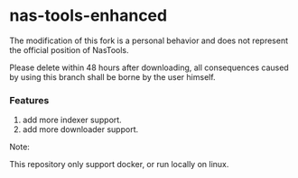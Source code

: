 # nas-tools-enhanced

The modification of this fork is a personal behavior and does not represent the official position of NasTools.

Please delete within 48 hours after downloading, all consequences caused by using this branch shall be borne by the user himself.

### Features

1. add more indexer support.
2. add more downloader support.

Note:

This repository only support docker, or run locally on linux.
